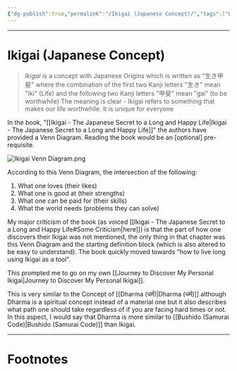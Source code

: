 ```yaml
---
{"dg-publish":true,"permalink":"/Ikigai (Japanese Concept)/","tags":["WorldCulture","Philosophy"]}
---
```



---
# Ikigai (Japanese Concept)
> *Ikigai* is a concept with Japanese Origins which is written as "生き甲斐" where the combination of the first two Kanji letters "生き" mean "Iki" (Life) and the following two Kanji letters "甲斐" mean "gai" (to be worthwhile) 
> The meaning is clear - Ikigai refers to something that makes our life worthwhile. It is unique for everyone

In the book, "[[Ikigai - The Japanese Secret to a Long and Happy Life\|Ikigai - The Japanese Secret to a Long and Happy Life]]" the authors have provided a Venn Diagram. Reading the book would be an \[optional\] pre-requisite.

![Ikigai Venn Diagram.png](/img/user/Vaulted%20Images/Ikigai%20Venn%20Diagram.png)

According to this Venn Diagram, the intersection of the following:
1. What one loves (their likes)
2. What one is good at (their strengths) 
3. What one can be paid for (their skills)
4. What the world needs (problems they can solve)

My major criticism of the book (as voiced [[Ikigai - The Japanese Secret to a Long and Happy Life#Some Criticism\|here]]) is that the part of how one discovers their Ikigai was not mentioned, the only thing in that chapter was this Venn Diagram and the starting definition block (which is also altered to be easy to understand). The book quickly moved towards "how to live long using Ikigai as a tool".

This prompted me to go on my own [[Journey to Discover My Personal Ikigai\|Journey to Discover My Personal Ikigai]].

This is very similar to the Concept of [[Dharma (धर्म)\|Dharma (धर्म)]] although Dharma is a spiritual concept instead of a material one but it also describes what path one should take regardless of if you are facing hard times or not. In this aspect, I would say that Dharma is more similar to [[Bushido (Samurai Code)\|Bushido (Samurai Code)]] than Ikigai.

---
# Footnotes